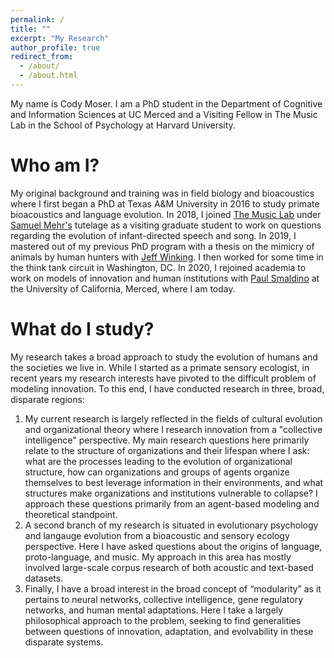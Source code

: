 ```yaml
---
permalink: /
title: ""
excerpt: "My Research"
author_profile: true
redirect_from: 
  - /about/
  - /about.html
---
```

My name is Cody Moser. I am a PhD student in the Department of Cognitive and Information Sciences at UC Merced and a Visiting Fellow in The Music Lab in the School of Psychology at Harvard University. 

Who am I?
====
My original background and training was in field biology and bioacoustics where I first began a PhD at Texas A&M University in 2016 to study primate bioacoustics and language evolution. In 2018, I joined [The Music Lab](https://www.themusiclab.org/) under [Samuel Mehr's](https://mehr.cz/) tutelage as a visiting graduate student to work on questions regarding the evolution of infant-directed speech and song. In 2019, I mastered out of my previous PhD program with a thesis on the mimicry of animals by human hunters with [Jeff Winking](https://liberalarts.tamu.edu/anthropology/profile/jeffrey-winking/). I then worked for some time in the think tank circuit in Washington, DC. In 2020, I rejoined academia to work on models of innovation and human institutions with [Paul Smaldino](https://smaldino.com/wp/) at the University of California, Merced, where I am today.

What do I study?
====
My research takes a broad approach to study the evolution of humans and the societies we live in. While I started as a primate sensory ecologist, in recent years my research interests have pivoted to the difficult problem of modeling innovation. To this end, I have conducted research in three, broad, disparate regions:

  1. My current research is largely reflected in the fields of cultural evolution and organizational theory where I research innovation from a "collective intelligence" perspective. My main research questions here primarily relate to the structure of organizations and their lifespan where I ask: what are the processes leading to the evolution of organizational structure, how can organizations and groups of agents organize themselves to best leverage information in their environments, and what structures make organizations and institutions vulnerable to collapse? I approach these questions primarily from an agent-based modeling and theoretical standpoint.
  2. A second branch of my research is situated in evolutionary psychology and langauge evolution from a bioacoustic and sensory ecology perspective. Here I have asked questions about the origins of language, proto-language, and music. My approach in this area has mostly involved large-scale corpus research of both acoustic and text-based datasets. 
  3. Finally, I have a broad interest in the broad concept of “modularity” as it pertains to neural networks, collective intelligence, gene regulatory networks, and human mental adaptations. Here I take a largely philosophical approach to the problem, seeking to find generalities between questions of innovation, adaptation, and evolvability in these disparate systems.